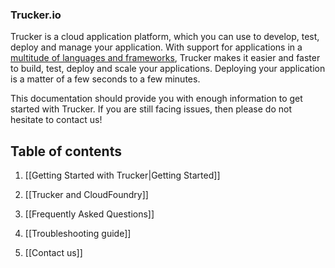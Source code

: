 ### Trucker.io
Trucker is a cloud application platform, which you can use to develop, test, deploy and manage your application. With support for applications in a [multitude of languages and frameworks](supported-frameworks), Trucker makes it easier and faster to build, test, deploy and scale your applications. Deploying your application is a matter of a few seconds to a few minutes. 

This documentation should provide you with enough information to get started with Trucker. If you are still facing issues, then please do not hesitate to contact us!

Table of contents
---
1. [[Getting Started with Trucker|Getting Started]]
 
1. [[Trucker and CloudFoundry]]

1. [[Frequently Asked Questions]]

1. [[Troubleshooting guide]]

1. [[Contact us]]